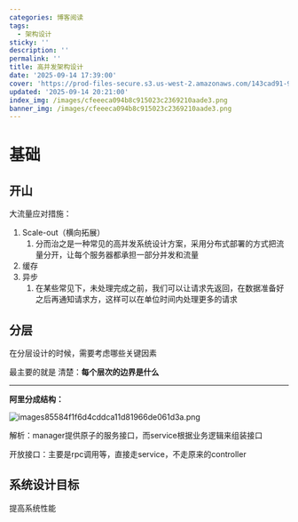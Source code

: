 ```yaml
---
categories: 博客阅读
tags:
  - 架构设计
sticky: ''
description: ''
permalink: ''
title: 高并发架构设计
date: '2025-09-14 17:39:00'
cover: 'https://prod-files-secure.s3.us-west-2.amazonaws.com/143cad91-961b-48b0-82dc-78fbb6eb5abe/ef1d6779-f59d-4ac8-939c-739233d734ec/wallhaven-vpx9g3.png?X-Amz-Algorithm=AWS4-HMAC-SHA256&X-Amz-Content-Sha256=UNSIGNED-PAYLOAD&X-Amz-Credential=ASIAZI2LB4664OADEX5X%2F20250919%2Fus-west-2%2Fs3%2Faws4_request&X-Amz-Date=20250919T060044Z&X-Amz-Expires=3600&X-Amz-Security-Token=IQoJb3JpZ2luX2VjEFUaCXVzLXdlc3QtMiJIMEYCIQCkw96V5cg4YP1HqNzlCKyyrOttvDNqjOZe7LKalzimbgIhAKxV%2BKJ%2FMnz8tRzspIE5qxypQ6ah5uHFyF2yMe8mUlf0KogECM7%2F%2F%2F%2F%2F%2F%2F%2F%2F%2FwEQABoMNjM3NDIzMTgzODA1Igz%2Fa8Z4qT8n5ufhgDAq3AM111Y%2FL2T%2BfJqjm9Moyjr1sLw891FPCaccvT%2BQCJ1FyMYwABF2fq%2FARhK%2BvPOqGnBckjTtVVMEk5wnumQPmv%2FjpFDQ3cTmxq9qaYRxzA3qVHX1EhQlgfUod2BethrTcxmgb7djiU0O%2BBTq8uu4tYZkZE2Sd0bo84KwHDJ16dOdd8sZQxhJVQWTAyUS0jXbyA9b3upCsatLBKm15s8sHBD3%2But4tIN93K9EBoUEBy1EZH0iKFX2Sx568PjB7TAL1oL3EVv2QpWX9KmNmzv%2BUwlg65vZwJvi9CVDzd03QD3Bxy6HSNTXtuFGiuxW3GPm6YCqzx%2BD%2BnEW3t3%2Bkr%2BiEeBLFsb0uP8zsGKc2gzk85yZi9D7jfyeuLwrYA6MLG5qOuplHhbjc8rkCogd38HxFqOpTWgoiXkaCniYcuBZ4P8XvEgQN7KUXukM8zUVz1lSND7xrOsFV31zYkmZXYMI5vQ2Lf%2FKyrnnUeuhYeUhvSqWh6a6F6ZDKvkEJ9Xw3fJzG%2FIMqJLEe19xtetgjWyEoz30rMaLw5uczyCX5ev%2B8jDluuCF%2FBBrYrCm92qQinVqtFgRn7FaJzgWDbOGMSD4d9QMy0rfaLXfrC5QwsEnwhhGzX1LrekvTDHv6%2F%2F%2BrzDSx7PGBjqkAeQmoj%2Fcrimbl8vW2YtLiDlN2JoikDUP3YPI5LR9ndaekCKmO73sEXKDIGAN137N2ib1J70C%2B7NFOy0IoaxII3UjDdC%2B6JtT5G4gruWglrKubpiwx0X5Rmpt07zjgfYWhVXb%2BNbxqmKNPxz8fefjP2B0DZ%2BT8yKMW6GsFl8mG7WlZj7m4jWAJvlfniePvQcWvo54wU5nLLQVTwNMiUvIKt00eaV5&X-Amz-Signature=cc96fa5f119ad69c7bbe887dd08b5ca39a71f6ad7a31dc2d6af40b15c32d4856&X-Amz-SignedHeaders=host&x-amz-checksum-mode=ENABLED&x-id=GetObject'
updated: '2025-09-14 20:21:00'
index_img: /images/cfeeeca094b8c915023c2369210aade3.png
banner_img: /images/cfeeeca094b8c915023c2369210aade3.png
---
```


# 基础


## 开山


大流量应对措施：

1. Scale-out（横向拓展）
    1. 分而治之是一种常见的高并发系统设计方案，采用分布式部署的方式把流量分开，让每个服务器都承担一部分并发和流量
2. 缓存
3. 异步
    1. 在某些常见下，未处理完成之前，我们可以让请求先返回，在数据准备好之后再通知请求方，这样可以在单位时间内处理更多的请求

## 分层


在分层设计的时候，需要考虑哪些关键因素


最主要的就是 清楚：**每个层次的边界是什么**


---


**阿里分成结构：**


![images85584f1f6d4cddca11d81966de061d3a.png](/images/76b91b81b572afd296408e6ff7e2451f.png)


解析：manager提供原子的服务接口，而service根据业务逻辑来组装接口


开放接口：主要是rpc调用等，直接走service，不走原来的controller


## 系统设计目标


提高系统性能

